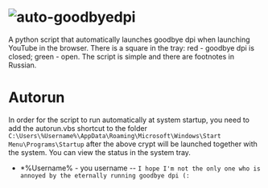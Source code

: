 # ![auto-goodbyedpi](https://i.postimg.cc/T2r8Mhkq/download.gif)
A python script that automatically launches goodbye dpi when launching YouTube in the browser. There is a square in the tray: red - goodbye dpi is closed; green - open. The script is simple and there are footnotes in Russian.
# Autorun
In order for the script to run automatically at system startup, you need to add the autorun.vbs shortcut to the folder ```C:\Users\%Username%\AppData\Roaming\Microsoft\Windows\Start Menu\Programs\Startup``` after the above crypt will be launched together with the system. You can view the status in the system tray.
- *%Username% - you username
--
`I hope I'm not the only one who is annoyed by the eternally running goodbye dpi (:`
